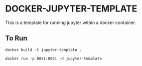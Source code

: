 # DOCKER-JUPYTER-TEMPLATE

This is a template for running jupyter within a docker container.

## To Run

```
docker build -t jupyter-template .

docker run -p 8051:8051 -d jupyter-template
```
